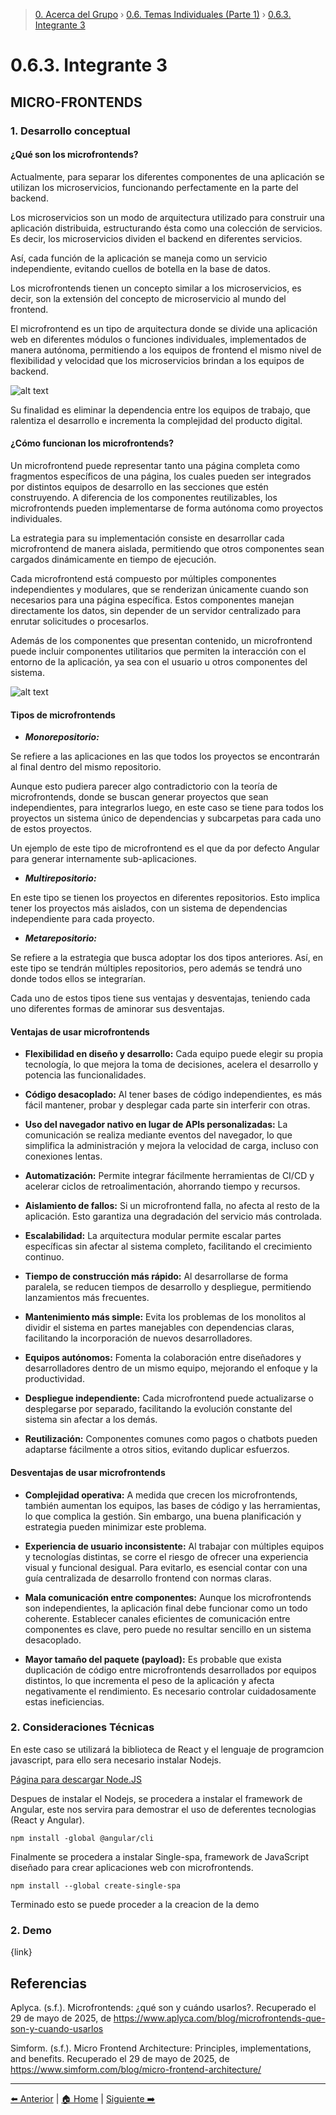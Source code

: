 > [0. Acerca del Grupo](../../0.md) › [0.6. Temas Individuales (Parte 1)](../0.6.md) › [0.6.3. Integrante 3](0.6.3.md)

# 0.6.3. Integrante 3

## MICRO-FRONTENDS

### 1. Desarrollo conceptual 

#### ¿Qué son los microfrontends?

Actualmente, para separar los diferentes componentes de una aplicación se utilizan los microservicios, funcionando perfectamente en la parte del backend.

Los microservicios son un modo de arquitectura utilizado para construir una aplicación distribuida, estructurando ésta como una colección de servicios. Es decir, los microservicios dividen el backend en diferentes servicios.

Así, cada función de la aplicación se maneja como un servicio independiente, evitando cuellos de botella en la base de datos.

Los microfrontends tienen un concepto similar a los microservicios, es decir, son la extensión del concepto de microservicio al mundo del frontend.

El microfrontend es un tipo de arquitectura donde se divide una aplicación web en diferentes módulos o funciones individuales, implementados de manera autónoma, permitiendo a los equipos de frontend el mismo nivel de flexibilidad y velocidad que los microservicios brindan a los equipos de backend.

![alt text](micro1.png)

Su finalidad es eliminar la dependencia entre los equipos de trabajo, que ralentiza el desarrollo e incrementa la complejidad del producto digital.

#### ¿Cómo funcionan los microfrontends?

Un microfrontend puede representar tanto una página completa como fragmentos específicos de una página, los cuales pueden ser integrados por distintos equipos de desarrollo en las secciones que estén construyendo. A diferencia de los componentes reutilizables, los microfrontends pueden implementarse de forma autónoma como proyectos individuales.

La estrategia para su implementación consiste en desarrollar cada microfrontend de manera aislada, permitiendo que otros componentes sean cargados dinámicamente en tiempo de ejecución.

Cada microfrontend está compuesto por múltiples componentes independientes y modulares, que se renderizan únicamente cuando son necesarios para una página específica. Estos componentes manejan directamente los datos, sin depender de un servidor centralizado para enrutar solicitudes o procesarlos.

Además de los componentes que presentan contenido, un microfrontend puede incluir componentes utilitarios que permiten la interacción con el entorno de la aplicación, ya sea con el usuario u otros componentes del sistema.

![alt text](micro2.png)

#### Tipos de microfrontends

- ***Monorepositorio:***

Se refiere a las aplicaciones en las que todos los proyectos se encontrarán al final dentro del mismo repositorio.

Aunque esto pudiera parecer algo contradictorio con la teoría de microfrontends, donde se buscan generar proyectos que sean independientes, para integrarlos luego, en este caso se tiene para todos los proyectos un sistema único de dependencias y subcarpetas para cada uno de estos proyectos.

Un ejemplo de este tipo de microfrontend es el que da por defecto Angular para generar internamente sub-aplicaciones.

- ***Multirepositorio:***

En este tipo se tienen los proyectos en diferentes repositorios. Esto implica tener los proyectos más aislados, con un sistema de dependencias independiente para cada proyecto.

- ***Metarepositorio:***

Se refiere a la estrategia que busca adoptar los dos tipos anteriores. Así, en este tipo se tendrán múltiples repositorios, pero además se tendrá uno donde todos ellos se integrarían.

Cada uno de estos tipos tiene sus ventajas y desventajas, teniendo cada uno diferentes formas de aminorar sus desventajas.

#### Ventajas de usar microfrontends

- **Flexibilidad en diseño y desarrollo:** Cada equipo puede elegir su propia tecnología, lo que mejora la toma de decisiones, acelera el desarrollo y potencia las funcionalidades.

- **Código desacoplado:** Al tener bases de código independientes, es más fácil mantener, probar y desplegar cada parte sin interferir con otras.

- **Uso del navegador nativo en lugar de APIs personalizadas:** La comunicación se realiza mediante eventos del navegador, lo que simplifica la administración y mejora la velocidad de carga, incluso con conexiones lentas.

- **Automatización:** Permite integrar fácilmente herramientas de CI/CD y acelerar ciclos de retroalimentación, ahorrando tiempo y recursos.

- **Aislamiento de fallos:** Si un microfrontend falla, no afecta al resto de la aplicación. Esto garantiza una degradación del servicio más controlada.

- **Escalabilidad:** La arquitectura modular permite escalar partes específicas sin afectar al sistema completo, facilitando el crecimiento continuo.

- **Tiempo de construcción más rápido:** Al desarrollarse de forma paralela, se reducen tiempos de desarrollo y despliegue, permitiendo lanzamientos más frecuentes.

- **Mantenimiento más simple:** Evita los problemas de los monolitos al dividir el sistema en partes manejables con dependencias claras, facilitando la incorporación de nuevos desarrolladores.

- **Equipos autónomos:** Fomenta la colaboración entre diseñadores y desarrolladores dentro de un mismo equipo, mejorando el enfoque y la productividad.

- **Despliegue independiente:** Cada microfrontend puede actualizarse o desplegarse por separado, facilitando la evolución constante del sistema sin afectar a los demás.

- **Reutilización:** Componentes comunes como pagos o chatbots pueden adaptarse fácilmente a otros sitios, evitando duplicar esfuerzos.

#### Desventajas de usar microfrontends

- **Complejidad operativa:** A medida que crecen los microfrontends, también aumentan los equipos, las bases de código y las herramientas, lo que complica la gestión. Sin embargo, una buena planificación y estrategia pueden minimizar este problema.

- **Experiencia de usuario inconsistente:** Al trabajar con múltiples equipos y tecnologías distintas, se corre el riesgo de ofrecer una experiencia visual y funcional desigual. Para evitarlo, es esencial contar con una guía centralizada de desarrollo frontend con normas claras.

- **Mala comunicación entre componentes:** Aunque los microfrontends son independientes, la aplicación final debe funcionar como un todo coherente. Establecer canales eficientes de comunicación entre componentes es clave, pero puede no resultar sencillo en un sistema desacoplado.

- **Mayor tamaño del paquete (payload):** Es probable que exista duplicación de código entre microfrontends desarrollados por equipos distintos, lo que incrementa el peso de la aplicación y afecta negativamente el rendimiento. Es necesario controlar cuidadosamente estas ineficiencias.

### 2. Consideraciones Técnicas

En este caso se utilizará la biblioteca de React y el lenguaje de programcion javascript, para ello sera necesario instalar Nodejs.

[Página para descargar Node.JS](https://nodejs.org/en/)

Despues de instalar el Nodejs, se procedera a instalar el framework de Angular, este nos servira para demostrar el uso de deferentes tecnologias (React y Angular).

~~~
npm install -global @angular/cli
~~~

Finalmente se procedera a instalar Single-spa, framework de JavaScript diseñado para crear aplicaciones web con microfrontends.

~~~
npm install --global create-single-spa
~~~

Terminado esto se puede proceder a la creacion de la demo

### 2. Demo

{link}

## Referencias
Aplyca. (s.f.). Microfrontends: ¿qué son y cuándo usarlos?. Recuperado el 29 de mayo de 2025, de https://www.aplyca.com/blog/microfrontends-que-son-y-cuando-usarlos

Simform. (s.f.). Micro Frontend Architecture: Principles, implementations, and benefits. Recuperado el 29 de mayo de 2025, de https://www.simform.com/blog/micro-frontend-architecture/

---

[⬅️ Anterior](../0.6.2/0.6.2.md) | [🏠 Home](../../../README.md) | [Siguiente ➡️](../0.6.4/0.6.4.md)